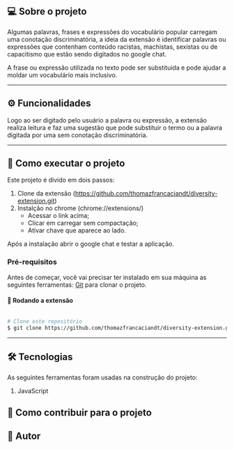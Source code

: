 ## 💻 Sobre o projeto 

Algumas palavras, frases e expressões do vocabulário popular carregam uma conotação discriminatória, a ideia da extensão é identificar palavras ou expressões que contenham conteúdo racistas, machistas, sexistas ou de capacitismo que estão sendo digitados no google chat. 

A frase ou expressão utilizada no texto pode ser substituida e pode ajudar a moldar um vocabulário mais inclusivo.

---

## ⚙️ Funcionalidades

Logo ao ser digitado pelo usuário a palavra ou expressão, a extensão realiza leitura e faz uma sugestão que pode substituir o termo ou a palavra digitada por uma sem conotação discriminatória.
  
---

## 🚀 Como executar o projeto

Este projeto é divido em dois passos:
1. Clone da extensão (https://github.com/thomazfrancaciandt/diversity-extension.git) 
2. Instalção no chrome (chrome://extensions/)
    * Acessar o link acima;
    * Clicar em carregar sem compactação;
    * Ativar chave que aparece ao lado.
    
Após a instalação abrir o google chat e testar a aplicação.
    

### Pré-requisitos

Antes de começar, você vai precisar ter instalado em sua máquina as seguintes ferramentas:
[Git](https://git-scm.com) para clonar o projeto.

#### 🎲 Rodando a extensão

```bash

# Clone este repositório
$ git clone https://github.com/thomazfrancaciandt/diversity-extension.git

```
---

## 🛠 Tecnologias

As seguintes ferramentas foram usadas na construção do projeto:
1. JavaScript

## 💪 Como contribuir para o projeto

## 🦸 Autor
